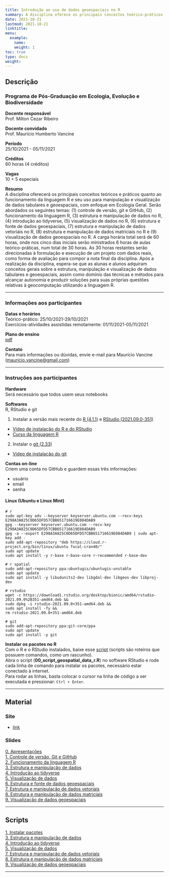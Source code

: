 ```yaml
---
title: Introdução ao uso de dados geoespaciais no R
summary: A disciplina oferece os principais conceitos teórico-práticos do uso de dados geoespaciais no R aplicados à Ecologia
date: 2021-10-21
lastmod: 2021-10-21
linktitle:
menu:
  example:
    name: 
    weight: 1
toc: true
type: docs
weight: 
---
```


## Descrição

### Programa de Pós-Graduação em Ecologia, Evolução e Biodiversidade

**Docente responsável** <br>
Prof. Milton Cezar Ribeiro

**Docente convidado** <br>
Prof. Maurício Humberto Vancine

**Período** <br>
25/10/2021 - 05/11/2021

**Créditos** <br>
60 horas (4 créditos)

**Vagas** <br>
10 + 5 especiais

**Resumo** <br>
A disciplina oferecerá os principais conceitos teóricos e práticos quanto ao funcionamento da linguagem R e seu uso para manipulação e visualização de dados tabulares e geoespaciais, com enfoque em Ecologia Geral. Serão abordados os seguintes temas: (1) controle de versão, git e GitHub, (2) funcionamento da linguagem R, (3) estrutura e manipulação de dados no R, (4) introdução ao tidyverse, (5) visualização de dados no R, (6) estrutura e fonte de dados geoespaciais, (7) estrutura e manipulação de dados vetoriais no R, (8) estrutura e manipulação de dados matriciais no R e (9) visualização de dados geoespaciais no R. A carga horária total será de 60 horas, onde nos cinco dias iniciais serão ministrados 6 horas de aulas teórico-práticas, num total de 30 horas. As 30 horas restantes serão direcionadas à formulação e execução de um projeto com dados reais, como forma de avaliação para compor a nota final da disciplina. Após a realização da disciplina, espera-se que as alunas e alunos adquiram conceitos gerais sobre a estrutura, manipulação e visualização de dados tabulares e geoespaciais, assim como domínio das técnicas e métodos para alcançar autonomia e produzir soluções para suas próprias questões relativas à geocomputação utilizando a linguagem R.

---

### Informações aos participantes

**Datas e horários** <br>
Teórico-prático: 25/10/2021-29/10/2021 <br>
Exercícios-atividades assistidas remotamente: 01/11/2021-05/11/2021

**Plano de ensino** <br> 
[pdf](https://github.com/mauriciovancine/course-geospatial-data-r/blob/master/00_plano_ensino/plano_ensino_analise_geoespacial_r.pdf)

**Contato** <br>
Para mais informações ou dúvidas, envie e-mail para Maurício Vancine (mauricio.vancine@gmail.com)

---

### Instruções aos participantes

**Hardware** <br>
Será necessário que todos usem seus notebooks

**Softwares**<br>
R, RStudio e git <br>

1. Instalar a versão mais recente do [R (4.1.1)](https://www.r-project.org) e [RStudio (2021.09.0-351)](https://www.rstudio.com)
- [Vídeo de instalação do R e do RStudio](https://youtu.be/l1bWvZMNMCM)
- [Curso da linguagem R](https://www.youtube.com/playlist?list=PLucm8g_ezqNq0RMHvzZ8M32xhopFhmsr6)

2. Instalar o [git (2.33)](https://git-scm.com/downloads)
- [Vídeo de instalação do git](https://youtu.be/QSfHNEiBd2k)

**Contas on-line** <br>
Criem uma conta no GitHub e guardem essas três informações:
- usuário
- email
- senha

#### Linux (Ubuntu e Linux Mint)

```
# r
sudo apt-key adv --keyserver keyserver.ubuntu.com --recv-keys E298A3A825C0D65DFD57CBB651716619E084DAB9
gpg --keyserver keyserver.ubuntu.com --recv-key E298A3A825C0D65DFD57CBB651716619E084DAB9
gpg -a --export E298A3A825C0D65DFD57CBB651716619E084DAB9 | sudo apt-key add -
sudo add-apt-repository "deb https://cloud.r-project.org/bin/linux/ubuntu focal-cran40/"
sudo apt update
sudo apt install -y r-base r-base-core r-recommended r-base-dev

# r spatial
sudo add-apt-repository ppa:ubuntugis/ubuntugis-unstable
sudo apt update
sudo apt install -y libudunits2-dev libgdal-dev libgeos-dev libproj-dev

# rstudio
wget -c https://download1.rstudio.org/desktop/bionic/amd64/rstudio-2021.09.0%2B351-amd64.deb &&
sudo dpkg -i rstudio-2021.09.0+351-amd64.deb &&
sudo apt install -fy && 
rm rstudio-2021.09.0+351-amd64.deb

# git
sudo add-apt-repository ppa:git-core/ppa 
sudo apt update
sudo apt install -y git

```

**Instalar os pacotes no R** <br>
Com o R e o RStudio instalados, baixe esse [script](https://mauriciovancine.github.io/course-geospatial-data-r/blob/master/02_scripts/00_script_geospatial_data_r.R) (scripts são roteiros que possuem comandos, como um rascunho). <br>
Abra o script (**00_script_geospatial_data_r.R**) no software RStudio e rode cada linha de comando para instalar os pacotes, necessário estar conectado à internet. <br>
Para rodar as linhas, basta colocar o cursor na linha de código a ser executada e pressionar: `Ctrl + Enter`.

---

## Material

### Site
- [link](https://mauriciovancine.github.io/course-geospatial-data-r/)


### Slides

[0. Apresentações](https://mauriciovancine.github.io/course-geospatial-data-r/01_slides/00_slides_geospatial_data_r.html#1) <br>
[1. Controle de versão, Git e GitHub](https://mauriciovancine.github.io/course-geospatial-data-r/01_slides/01_slides_geospatial_data_r.html#1) <br>
[2. Funcionamento da linguagem R](https://mauriciovancine.github.io/course-geospatial-data-r/01_slides/02_slides_geospatial_data_r.html#1) <br>
[3. Estrutura e manipulação de dados](https://mauriciovancine.github.io/course-geospatial-data-r/01_slides/03_slides_geospatial_data_r.html#1l) <br>
[4. Introdução ao tidyverse](https://mauriciovancine.github.io/course-geospatial-data-r/01_slides/04_slides_geospatial_data_r.html#1) <br>
[5. Visualização de dados](https://mauriciovancine.github.io/course-geospatial-data-r/01_slides/05_pres_geospatial_data_r.html) <br>
[6. Estrutura e fonte de dados geoespaciais](https://mauriciovancine.github.io/course-geospatial-data-r/01_slides/05_pres_geospatial_data_r.html) <br>
[7. Estrutura e manipulação de dados vetoriais](https://mauriciovancine.github.io/course-geospatial-data-r/01_slides/06_pres_geospatial_data_r.html) <br>
[8. Estrutura e manipulação de dados matriciais](https://mauriciovancine.github.io/course-geospatial-data-r/01_slides/07_pres_geospatial_data_r.html) <br>
[9. Visualização de dados geoespaciais](https://mauriciovancine.github.io/course-geospatial-data-r/01_slides/08_pres_geospatial_data_r.html)

---

## Scripts

[1. Instalar pacotes](https://mauriciovancine.github.io/course-geospatial-data-r/blob/master/02_scripts/03_script_intro_geoespacial_r.R) <br>
[3. Estrutura e manipulação de dados](https://mauriciovancine.github.io/course-geospatial-data-r/blob/master/02_scripts/03_script_intro_geoespacial_r.R) <br>
[4. Introdução ao tidyverse](https://mauriciovancine.github.io/course-geospatial-data-r/blob/master/02_scripts/04_script_intro_geoespacial_r.R) <br>
[5. Visualização de dados](https://mauriciovancine.github.io/course-geospatial-data-r/blob/master/02_scripts/05_script_intro_geoespacial_r.R) <br>
[7. Estrutura e manipulação de dados vetoriais](https://mauriciovancine.github.io/course-geospatial-data-r/blob/master/02_scripts/07_script_intro_geoespacial_r.R) <br>
[8. Estrutura e manipulação de dados matriciais](https://mauriciovancine.github.io/course-geospatial-data-r/blob/master/02_scripts/08_script_intro_geoespacial_r.R) <br>
[9. Visualização de dados geoespaciais](https://mauriciovancine.github.io/course-geospatial-data-r/blob/master/02_scripts/09_script_intro_geoespacial_r.R)

---
